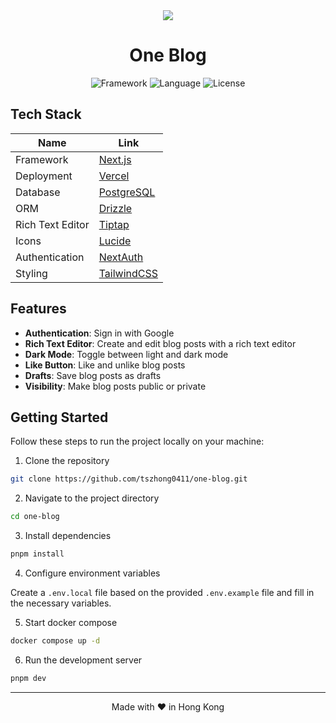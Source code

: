 <div align="center">
  <a href="https://one-blog.honghong.me">
    <img src="https://honghong.me/images/projects/one-blog/cover.png">
  </a>

  <h1 align="center">
    One Blog
  </h1>

  <img src="https://img.shields.io/badge/Next.js-000000.svg?style=for-the-badge&logo=Next.js&labelColor=000" alt="Framework" />
  <img src="https://img.shields.io/github/languages/top/tszhong0411/one-blog?style=for-the-badge&labelColor=000" alt="Language" />
  <img src="https://img.shields.io/github/license/tszhong0411/one-blog?style=for-the-badge&labelColor=000" alt="License" />
</div>

## Tech Stack

| Name             | Link                                      |
| ---------------- | ----------------------------------------- |
| Framework        | [Next.js](https://nextjs.org/)            |
| Deployment       | [Vercel](https://vercel.com)              |
| Database         | [PostgreSQL](https://www.postgresql.org/) |
| ORM              | [Drizzle](https://orm.drizzle.team/)      |
| Rich Text Editor | [Tiptap](https://tiptap.dev)              |
| Icons            | [Lucide](https://lucide.dev/)             |
| Authentication   | [NextAuth](https://next-auth.js.org)      |
| Styling          | [TailwindCSS](https://tailwindcss.com)    |

## Features

- **Authentication**: Sign in with Google
- **Rich Text Editor**: Create and edit blog posts with a rich text editor
- **Dark Mode**: Toggle between light and dark mode
- **Like Button**: Like and unlike blog posts
- **Drafts**: Save blog posts as drafts
- **Visibility**: Make blog posts public or private

## Getting Started

Follow these steps to run the project locally on your machine:

1. Clone the repository

```bash
git clone https://github.com/tszhong0411/one-blog.git
```

2. Navigate to the project directory

```bash
cd one-blog
```

3. Install dependencies

```bash
pnpm install
```

4. Configure environment variables

Create a `.env.local` file based on the provided `.env.example` file and fill in the necessary variables.

5. Start docker compose

```bash
docker compose up -d
```

6. Run the development server

```bash
pnpm dev
```

<hr>
<p align="center">
Made with ❤️ in Hong Kong
</p>
